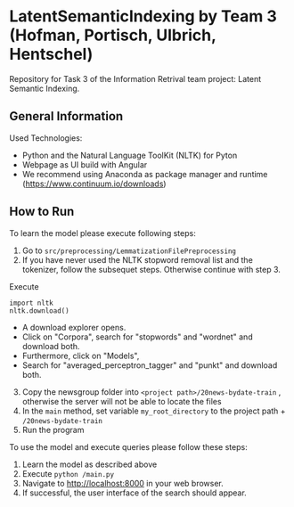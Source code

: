 # LatentSemanticIndexing by Team 3 (Hofman, Portisch, Ulbrich, Hentschel) 
Repository for Task 3 of the Information Retrival team project: Latent Semantic Indexing.

## General Information

Used Technologies:
- Python and the Natural Language ToolKit (NLTK) for Pyton
- Webpage as UI build with Angular
- We recommend using Anaconda as package manager and runtime (https://www.continuum.io/downloads)

## How to Run

To learn the model please execute following steps:
1. Go to ``src/preprocessing/LemmatizationFilePreprocessing``
2. If you have never used the NLTK stopword removal list and the tokenizer, follow the subsequet steps. Otherwise continue with step 3.

 Execute 
 
    import nltk
    nltk.download()

- A download explorer opens.
- Click on "Corpora", search for "stopwords" and "wordnet" and download both.
- Furthermore, click on "Models",
- Search for "averaged_perceptron_tagger" and "punkt" and download both.

3. Copy the newsgroup folder into ``<project path>/20news-bydate-train`` , otherwise the server will not be able to locate the files
3. In the ``main`` method, set variable ``my_root_directory`` to the project path + ``/20news-bydate-train`` 
4. Run the program

To use the model and execute queries please follow these steps:
1. Learn the model as described above
2. Execute ``python /main.py``
3. Navigate to [http://localhost:8000](http://localhost:8000 "Localhost - Port 8000") in your web browser.
4. If successful, the user interface of the search should appear.
